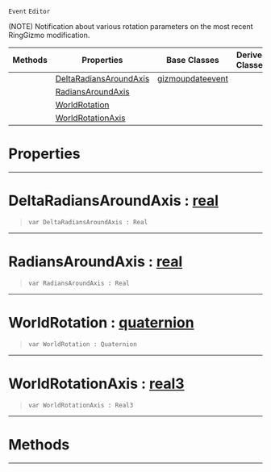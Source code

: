  `Event` `Editor`



(NOTE) Notification about various rotation parameters on the most recent RingGizmo modification.

|Methods|Properties|Base Classes|Derived Classes|
|---|---|---|---|
| |[ DeltaRadiansAroundAxis](https://github.com/zeroengineteam/ZeroDocs/blob/master/code_reference/class_reference/ringgizmoevent.markdown#deltaradiansaroundaxis-z)|[gizmoupdateevent](https://github.com/zeroengineteam/ZeroDocs/blob/master/code_reference/class_reference/gizmoupdateevent.markdown)| |
| |[ RadiansAroundAxis](https://github.com/zeroengineteam/ZeroDocs/blob/master/code_reference/class_reference/ringgizmoevent.markdown#radiansaroundaxis-zero-e)| | |
| |[ WorldRotation](https://github.com/zeroengineteam/ZeroDocs/blob/master/code_reference/class_reference/ringgizmoevent.markdown#worldrotation-zero-engin)| | |
| |[ WorldRotationAxis](https://github.com/zeroengineteam/ZeroDocs/blob/master/code_reference/class_reference/ringgizmoevent.markdown#worldrotationaxis-zero-e)| | |


 #  Properties


---  
 #  DeltaRadiansAroundAxis : [real](https://github.com/zeroengineteam/ZeroDocs/blob/master/code_reference/zilch_base_types/real.markdown)

> 
> ``` lang=cpp, name=Zilch
> var DeltaRadiansAroundAxis : Real


---  
 #  RadiansAroundAxis : [real](https://github.com/zeroengineteam/ZeroDocs/blob/master/code_reference/zilch_base_types/real.markdown)

> 
> ``` lang=cpp, name=Zilch
> var RadiansAroundAxis : Real


---  
 #  WorldRotation : [quaternion](https://github.com/zeroengineteam/ZeroDocs/blob/master/code_reference/zilch_base_types/quaternion.markdown)

> 
> ``` lang=cpp, name=Zilch
> var WorldRotation : Quaternion


---  
 #  WorldRotationAxis : [real3](https://github.com/zeroengineteam/ZeroDocs/blob/master/code_reference/zilch_base_types/real3.markdown)

> 
> ``` lang=cpp, name=Zilch
> var WorldRotationAxis : Real3


---  
 #  Methods


---  
 

 